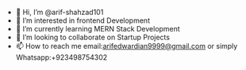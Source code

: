 - 👋 Hi, I’m @arif-shahzad101
- 👀 I’m interested in frontend Development
- 🌱 I’m currently learning MERN Stack Development
- 💞️ I’m looking to collaborate on Startup Projects
- 📫 How to reach me email:arifedwardian9999@gmail.com or simply Whatsapp:+923498754302 

<!---
arif-shahzad101/arif-shahzad101 is a ✨ special ✨ repository because its `README.md` (this file) appears on your GitHub profile.
You can click the Preview link to take a look at your changes.
--->
